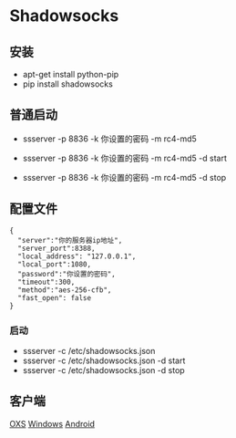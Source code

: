 # Shadowsocks


## 安装

* apt-get install python-pip
* pip install shadowsocks


## 普通启动

* ssserver -p 8836 -k 你设置的密码 -m rc4-md5

* ssserver -p 8836 -k 你设置的密码 -m rc4-md5 -d start
* ssserver -p 8836 -k 你设置的密码 -m rc4-md5 -d stop


## 配置文件

    {
      "server":"你的服务器ip地址",
      "server_port":8388,
      "local_address": "127.0.0.1",
      "local_port":1080,
      "password":"你设置的密码",
      "timeout":300,
      "method":"aes-256-cfb",
      "fast_open": false
    }
### 启动
* ssserver -c /etc/shadowsocks.json
* ssserver -c /etc/shadowsocks.json -d start
* ssserver -c /etc/shadowsocks.json -d stop

## 客户端

[OXS](https://sourceforge.net/projects/shadowsocksgui/files/dist/)
[Windows](https://sourceforge.net/projects/shadowsocksgui/files/dist/)
[Android](https://github.com/shadowsocks/shadowsocks/wiki/Ports-and-Clients#android)
    